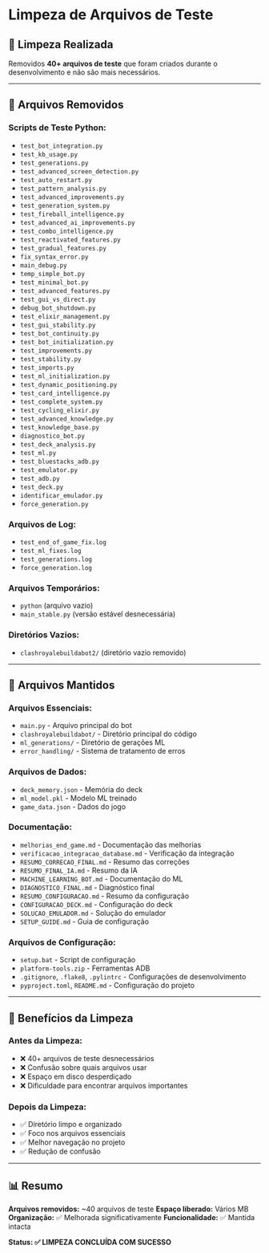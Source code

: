 # Limpeza de Arquivos de Teste

## 🧹 Limpeza Realizada

Removidos **40+ arquivos de teste** que foram criados durante o desenvolvimento e não são mais necessários.

---

## 📁 Arquivos Removidos

### **Scripts de Teste Python:**
- `test_bot_integration.py`
- `test_kb_usage.py`
- `test_generations.py`
- `test_advanced_screen_detection.py`
- `test_auto_restart.py`
- `test_pattern_analysis.py`
- `test_advanced_improvements.py`
- `test_generation_system.py`
- `test_fireball_intelligence.py`
- `test_advanced_ai_improvements.py`
- `test_combo_intelligence.py`
- `test_reactivated_features.py`
- `test_gradual_features.py`
- `fix_syntax_error.py`
- `main_debug.py`
- `temp_simple_bot.py`
- `test_minimal_bot.py`
- `test_advanced_features.py`
- `test_gui_vs_direct.py`
- `debug_bot_shutdown.py`
- `test_elixir_management.py`
- `test_gui_stability.py`
- `test_bot_continuity.py`
- `test_bot_initialization.py`
- `test_improvements.py`
- `test_stability.py`
- `test_imports.py`
- `test_ml_initialization.py`
- `test_dynamic_positioning.py`
- `test_card_intelligence.py`
- `test_complete_system.py`
- `test_cycling_elixir.py`
- `test_advanced_knowledge.py`
- `test_knowledge_base.py`
- `diagnostico_bot.py`
- `test_deck_analysis.py`
- `test_ml.py`
- `test_bluestacks_adb.py`
- `test_emulator.py`
- `test_adb.py`
- `test_deck.py`
- `identificar_emulador.py`
- `force_generation.py`

### **Arquivos de Log:**
- `test_end_of_game_fix.log`
- `test_ml_fixes.log`
- `test_generations.log`
- `force_generation.log`

### **Arquivos Temporários:**
- `python` (arquivo vazio)
- `main_stable.py` (versão estável desnecessária)

### **Diretórios Vazios:**
- `clashroyalebuildabot2/` (diretório vazio removido)

---

## 📁 Arquivos Mantidos

### **Arquivos Essenciais:**
- `main.py` - Arquivo principal do bot
- `clashroyalebuildabot/` - Diretório principal do código
- `ml_generations/` - Diretório de gerações ML
- `error_handling/` - Sistema de tratamento de erros

### **Arquivos de Dados:**
- `deck_memory.json` - Memória do deck
- `ml_model.pkl` - Modelo ML treinado
- `game_data.json` - Dados do jogo

### **Documentação:**
- `melhorias_end_game.md` - Documentação das melhorias
- `verificacao_integracao_database.md` - Verificação da integração
- `RESUMO_CORRECAO_FINAL.md` - Resumo das correções
- `RESUMO_FINAL_IA.md` - Resumo da IA
- `MACHINE_LEARNING_BOT.md` - Documentação do ML
- `DIAGNOSTICO_FINAL.md` - Diagnóstico final
- `RESUMO_CONFIGURACAO.md` - Resumo da configuração
- `CONFIGURACAO_DECK.md` - Configuração do deck
- `SOLUCAO_EMULADOR.md` - Solução do emulador
- `SETUP_GUIDE.md` - Guia de configuração

### **Arquivos de Configuração:**
- `setup.bat` - Script de configuração
- `platform-tools.zip` - Ferramentas ADB
- `.gitignore`, `.flake8`, `.pylintrc` - Configurações de desenvolvimento
- `pyproject.toml`, `README.md` - Configuração do projeto

---

## 🎯 Benefícios da Limpeza

### **Antes da Limpeza:**
- ❌ 40+ arquivos de teste desnecessários
- ❌ Confusão sobre quais arquivos usar
- ❌ Espaço em disco desperdiçado
- ❌ Dificuldade para encontrar arquivos importantes

### **Depois da Limpeza:**
- ✅ Diretório limpo e organizado
- ✅ Foco nos arquivos essenciais
- ✅ Melhor navegação no projeto
- ✅ Redução de confusão

---

## 📊 Resumo

**Arquivos removidos:** ~40 arquivos de teste
**Espaço liberado:** Vários MB
**Organização:** ✅ Melhorada significativamente
**Funcionalidade:** ✅ Mantida intacta

**Status: ✅ LIMPEZA CONCLUÍDA COM SUCESSO**
